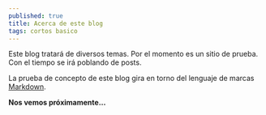 ```yaml
---
published: true
title: Acerca de este blog
tags: cortos basico
---
```

Este blog tratará de diversos temas. Por el momento es un sitio de prueba. Con el tiempo se irá poblando de posts.

La prueba de concepto de este blog gira en torno del lenguaje de marcas [Markdown](http://daringfireball.net/projects/markdown/).

**Nos vemos próximamente...**